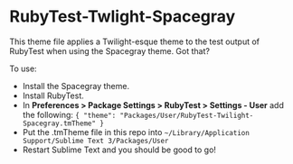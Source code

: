 RubyTest-Twlight-Spacegray
==========================
This theme file applies a Twilight-esque theme to the test output of RubyTest when using the Spacegray theme. Got that?

To use:

* Install the Spacegray theme.
* Install RubyTest.
* In __Preferences > Package Settings > RubyTest > Settings - User__ add the following: `{ "theme": "Packages/User/RubyTest-Twilight-Spacegray.tmTheme" }`
* Put the .tmTheme file in this repo into `~/Library/Application Support/Sublime Text 3/Packages/User`
* Restart Sublime Text and you should be good to go!
